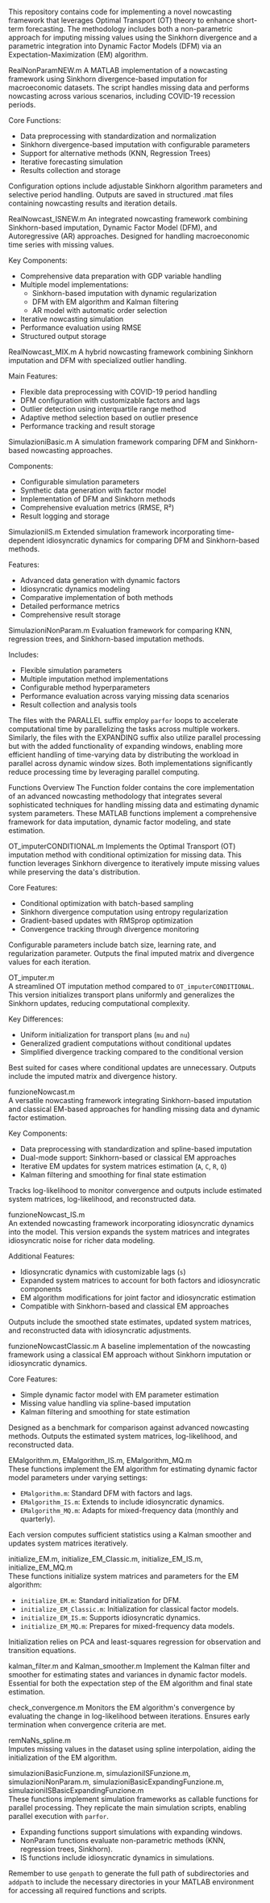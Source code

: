 This repository contains code for implementing a novel nowcasting framework that leverages Optimal Transport (OT) theory to enhance short-term forecasting. The methodology includes both a non-parametric approach for imputing missing values using the Sinkhorn divergence and a parametric integration into Dynamic Factor Models (DFM) via an Expectation-Maximization (EM) algorithm.

RealNonParamNEW.m
A MATLAB implementation of a nowcasting framework using Sinkhorn divergence-based imputation for macroeconomic datasets. The script handles missing data and performs nowcasting across various scenarios, including COVID-19 recession periods.

Core Functions:
- Data preprocessing with standardization and normalization
- Sinkhorn divergence-based imputation with configurable parameters
- Support for alternative methods (KNN, Regression Trees)
- Iterative forecasting simulation
- Results collection and storage

Configuration options include adjustable Sinkhorn algorithm parameters and selective period handling. Outputs are saved in structured .mat files containing nowcasting results and iteration details.

RealNowcast_ISNEW.m
An integrated nowcasting framework combining Sinkhorn-based imputation, Dynamic Factor Model (DFM), and Autoregressive (AR) approaches. Designed for handling macroeconomic time series with missing values.

Key Components:
- Comprehensive data preparation with GDP variable handling
- Multiple model implementations:
  - Sinkhorn-based imputation with dynamic regularization
  - DFM with EM algorithm and Kalman filtering
  - AR model with automatic order selection
- Iterative nowcasting simulation
- Performance evaluation using RMSE
- Structured output storage

RealNowcast_MIX.m
A hybrid nowcasting framework combining Sinkhorn imputation and DFM with specialized outlier handling. 

Main Features:
- Flexible data preprocessing with COVID-19 period handling
- DFM configuration with customizable factors and lags
- Outlier detection using interquartile range method
- Adaptive method selection based on outlier presence
- Performance tracking and result storage

SimulazioniBasic.m
A simulation framework comparing DFM and Sinkhorn-based nowcasting approaches.

Components:
- Configurable simulation parameters
- Synthetic data generation with factor model
- Implementation of DFM and Sinkhorn methods
- Comprehensive evaluation metrics (RMSE, R²)
- Result logging and storage

SimulazioniIS.m
Extended simulation framework incorporating time-dependent idiosyncratic dynamics for comparing DFM and Sinkhorn-based methods.

Features:
- Advanced data generation with dynamic factors
- Idiosyncratic dynamics modeling
- Comparative implementation of both methods
- Detailed performance metrics
- Comprehensive result storage

SimulazioniNonParam.m
Evaluation framework for comparing KNN, regression trees, and Sinkhorn-based imputation methods.

Includes:
- Flexible simulation parameters
- Multiple imputation method implementations
- Configurable method hyperparameters
- Performance evaluation across varying missing data scenarios
- Result collection and analysis tools

The files with the PARALLEL suffix employ `parfor` loops to accelerate computational time by parallelizing the tasks across multiple workers. Similarly, the files with the EXPANDING suffix also utilize parallel processing but with the added functionality of expanding windows, enabling more efficient handling of time-varying data by distributing the workload in parallel across dynamic window sizes. Both implementations significantly reduce processing time by leveraging parallel computing.

Functions Overview
The Function folder contains the core implementation of an advanced nowcasting methodology that integrates several sophisticated techniques for handling missing data and estimating dynamic system parameters. These MATLAB functions implement a comprehensive framework for data imputation, dynamic factor modeling, and state estimation.

OT_imputerCONDITIONAL.m
Implements the Optimal Transport (OT) imputation method with conditional optimization for missing data. This function leverages Sinkhorn divergence to iteratively impute missing values while preserving the data's distribution.

Core Features:  
- Conditional optimization with batch-based sampling  
- Sinkhorn divergence computation using entropy regularization  
- Gradient-based updates with RMSprop optimization  
- Convergence tracking through divergence monitoring  

Configurable parameters include batch size, learning rate, and regularization parameter. Outputs the final imputed matrix and divergence values for each iteration.

OT_imputer.m  
A streamlined OT imputation method compared to `OT_imputerCONDITIONAL`. This version initializes transport plans uniformly and generalizes the Sinkhorn updates, reducing computational complexity.

Key Differences:  
- Uniform initialization for transport plans (`mu` and `nu`)  
- Generalized gradient computations without conditional updates  
- Simplified divergence tracking compared to the conditional version  

Best suited for cases where conditional updates are unnecessary. Outputs include the imputed matrix and divergence history.

funzioneNowcast.m  
A versatile nowcasting framework integrating Sinkhorn-based imputation and classical EM-based approaches for handling missing data and dynamic factor estimation.

Key Components:  
- Data preprocessing with standardization and spline-based imputation  
- Dual-mode support: Sinkhorn-based or classical EM approaches  
- Iterative EM updates for system matrices estimation (`A`, `C`, `R`, `Q`)  
- Kalman filtering and smoothing for final state estimation  

Tracks log-likelihood to monitor convergence and outputs include estimated system matrices, log-likelihood, and reconstructed data.

funzioneNowcast_IS.m  
An extended nowcasting framework incorporating idiosyncratic dynamics into the model. This version expands the system matrices and integrates idiosyncratic noise for richer data modeling.

Additional Features:  
- Idiosyncratic dynamics with customizable lags (`s`)  
- Expanded system matrices to account for both factors and idiosyncratic components  
- EM algorithm modifications for joint factor and idiosyncratic estimation  
- Compatible with Sinkhorn-based and classical EM approaches  

Outputs include the smoothed state estimates, updated system matrices, and reconstructed data with idiosyncratic adjustments.

funzioneNowcastClassic.m 
A baseline implementation of the nowcasting framework using a classical EM approach without Sinkhorn imputation or idiosyncratic dynamics.

Core Features:  
- Simple dynamic factor model with EM parameter estimation  
- Missing value handling via spline-based imputation  
- Kalman filtering and smoothing for state estimation  

Designed as a benchmark for comparison against advanced nowcasting methods. Outputs the estimated system matrices, log-likelihood, and reconstructed data.

EMalgorithm.m, EMalgorithm_IS.m, EMalgorithm_MQ.m  
These functions implement the EM algorithm for estimating dynamic factor model parameters under varying settings:  
- `EMalgorithm.m`: Standard DFM with factors and lags.  
- `EMalgorithm_IS.m`: Extends to include idiosyncratic dynamics.  
- `EMalgorithm_MQ.m`: Adapts for mixed-frequency data (monthly and quarterly).  

Each version computes sufficient statistics using a Kalman smoother and updates system matrices iteratively.

initialize_EM.m, initialize_EM_Classic.m, initialize_EM_IS.m, initialize_EM_MQ.m  
These functions initialize system matrices and parameters for the EM algorithm:  
- `initialize_EM.m`: Standard initialization for DFM.  
- `initialize_EM_Classic.m`: Initialization for classical factor models.  
- `initialize_EM_IS.m`: Supports idiosyncratic dynamics.  
- `initialize_EM_MQ.m`: Prepares for mixed-frequency data models.  

Initialization relies on PCA and least-squares regression for observation and transition equations.

kalman_filter.m and Kalman_smoother.m 
Implement the Kalman filter and smoother for estimating states and variances in dynamic factor models. Essential for both the expectation step of the EM algorithm and final state estimation.

check_convergence.m 
Monitors the EM algorithm's convergence by evaluating the change in log-likelihood between iterations. Ensures early termination when convergence criteria are met.

remNaNs_spline.m  
Imputes missing values in the dataset using spline interpolation, aiding the initialization of the EM algorithm.

simulazioniBasicFunzione.m, simulazioniISFunzione.m, simulazioniNonParam.m, simulazioniBasicExpandingFunzione.m, simulazioniISBasicExpandingFunzione.m  
These functions implement simulation frameworks as callable functions for parallel processing. They replicate the main simulation scripts, enabling parallel execution with `parfor`.  
- Expanding functions support simulations with expanding windows.  
- NonParam functions evaluate non-parametric methods (KNN, regression trees, Sinkhorn).  
- IS functions include idiosyncratic dynamics in simulations.  

Remember to use `genpath` to generate the full path of subdirectories and `addpath` to include the necessary directories in your MATLAB environment for accessing all required functions and scripts.
